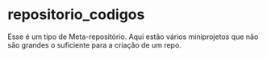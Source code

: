 # repositorio_codigos
Esse é um tipo de Meta-repositório. Aqui estão vários miniprojetos que não são grandes o suficiente para a criação de um repo.
